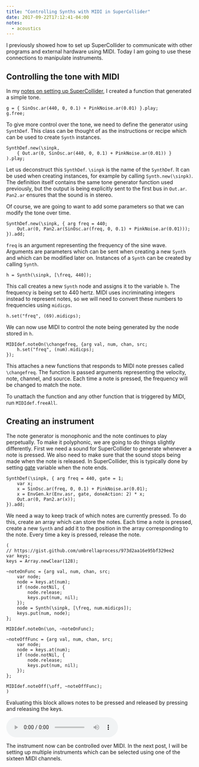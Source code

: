 ```yaml
---
title: "Controlling Synths with MIDI in SuperCollider"
date: 2017-09-22T17:12:41-04:00
notes:
  - acoustics
---
```


I previously showed how to set up SuperCollider to communicate
with other programs and external hardware using MIDI. Today I
am going to use these connections to manipulate instruments.

Controlling the tone with MIDI
------------------------------

In my [notes on setting up SuperCollider](/notes/acoustics/starting-supercollider/),
I created a function that generated a simple tone.

```sc
g = { SinOsc.ar(440, 0, 0.1) + PinkNoise.ar(0.01) }.play;
g.free;
```

To give more control over the tone, we need to define the generator using
`SynthDef`. This class can be thought of as the instructions or recipe
which can be used to create `Synth` instances.

```sc
SynthDef.new(\sinpk, 
    { Out.ar(0, SinOsc.ar(440, 0, 0.1) + PinkNoise.ar(0.01)) }
).play;
```

Let us deconstruct this `SynthDef`. `\sinpk` is the name of the
`SynthDef`. It can be used when creating instances, for example by
calling `Synth.new(\sinpk)`. The definition itself contains the same
tone generator function used previously, but the output is being
explicitly sent to the first bus in `Out.ar`. `Pan2.ar` ensures
that the sound is in stereo.

Of course, we are going to want to add some parameters so that
we can modify the tone over time.

```sc
SynthDef.new(\sinpk, { arg freq = 440;
	Out.ar(0, Pan2.ar(SinOsc.ar(freq, 0, 0.1) + PinkNoise.ar(0.01)));
}).add;
```

`freq` is an argument representing the frequency of the sine wave.
Arguments are parameters which can be sent when creating a new `Synth`
and which can be modified later on. Instances of a `Synth` can be
created by calling `Synth`.

```sc
h = Synth(\sinpk, [\freq, 440]);
```

This call creates a new `Synth` node and assigns it to the variable `h`.
The frequency is being set to 440 hertz. MIDI uses incriminating integers
instead to represent notes, so we will need to convert these numbers
to frequencies using `midicps`.

```sc
h.set("freq", (69).midicps);
```

We can now use MIDI to control the note being generated by the node
stored in `h`.

```sc
MIDIdef.noteOn(\changefreq, {arg val, num, chan, src;
	h.set("freq", (num).midicps);
});
```

This attaches a new functions that responds to MIDI note presses called `\changefreq`.
The function is passed arguments representing the velocity, note, channel, and source.
Each time a note is pressed, the frequency will be changed to match the note.

To unattach the function and any other function that is triggered by MIDI, run
`MIDIdef.freeAll`.


Creating an instrument
----------------------

The note generator is monophonic and the note continues to play
perpetually. To make it polyphonic, we are going to do things slightly
differently. First we need a sound for SuperCollider to generate
whenever a note is pressed. We also need to make sure that the sound
stops being made when the note is released. In SuperCollider, this is
typically done by
setting
[gate](http://danielnouri.org/docs/SuperColliderHelp/ServerArchitecture/SynthDef.html) variable
when the note ends.

```sc
SynthDef(\sinpk, { arg freq = 440, gate = 1;
    var x;
    x = SinOsc.ar(freq, 0, 0.1) + PinkNoise.ar(0.01);
    x = EnvGen.kr(Env.asr, gate, doneAction: 2) * x;
	Out.ar(0, Pan2.ar(x));
}).add;
```

We need a way to keep track of which notes are currently pressed.
To do this, create an array which can store the notes. Each time
a note is pressed, create a new `Synth` and add it to the position
in the array corresponding to the note. Every time a key is pressed,
release the note.

```sc
(
// https://gist.github.com/umbrellaprocess/973d2aa16e95bf329ee2
var keys;
keys = Array.newClear(128);

~noteOnFunc = {arg val, num, chan, src;
	var node;
	node = keys.at(num);
	if (node.notNil, {
		node.release;
		keys.put(num, nil);
	});
	node = Synth(\sinpk, [\freq, num.midicps]);
	keys.put(num, node);
};

MIDIdef.noteOn(\on, ~noteOnFunc);

~noteOffFunc = {arg val, num, chan, src;
	var node;
	node = keys.at(num);
	if (node.notNil, {
		node.release;
		keys.put(num, nil);
	});
};

MIDIdef.noteOff(\off, ~noteOffFunc);
)
```

Evaluating this block allows notes to be pressed and released
by pressing and releasing the keys.

<audio src="/audio/midi-loop.mp3" controls loop class="scope">
</audio>
<script type="text/javascript" src="/js/oscilloscope.min.js"></script>

The instrument now can be controlled over MIDI. In the next
post, I will be setting up multiple instruments which can be
selected using one of the sixteen MIDI channels.
